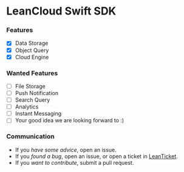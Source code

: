 # LeanCloud Swift SDK

### Features
  * [x] Data Storage
  * [x] Object Query
  * [x] Cloud Engine

### Wanted Features
  * [ ] File Storage
  * [ ] Push Notification
  * [ ] Search Query
  * [ ] Analytics
  * [ ] Instant Messaging
  * [ ] Your good idea we are looking forward to :)

### Communication
  * If you *have some advice*, open an issue.
  * If you *found a bug*, open an issue, or open a ticket in [LeanTicket](https://leanticket.cn/t/leancloud).
  * If you *want to contribute*, submit a pull request.
